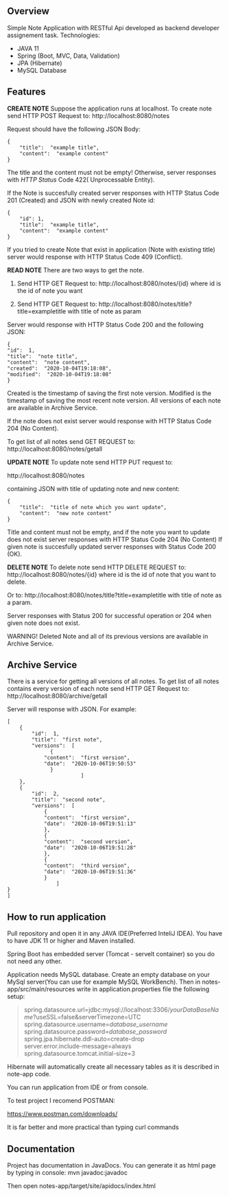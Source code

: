 ## **Overview**
Simple Note Application with RESTful Api developed as backend developer assignement task.
Technologies:

 - JAVA 11
 - Spring (Boot, MVC, Data, Validation)
 - JPA (Hibernate)
 - MySQL Database
 ## Features

 **CREATE NOTE**
 Suppose the application runs at localhost.
 To create note send HTTP POST Request to:
http://localhost:8080/notes

Request should have the following JSON Body:

    {
    	"title":  "example title",
    	"content":  "example content"
    }

The title and the content must not be empty! Otherwise, server responses with _HTTP Status_ Code 422( Unprocessable Entity).

If the Note is succesfully created server responses with HTTP Status Code 201 (Created) and JSON with newly created Note id:

    {
    	"id": 1,
    	"title":  "example title",
    	"content":  "example content"
    }

If you tried to create Note that exist in application (Note with existing title) server would response with HTTP Status Code 409 (Conflict).

**READ NOTE**
There are two ways to get the note.
1.  Send HTTP GET Request to:
http://localhost:8080/notes/{id} where id is the id of note you want

2. Send HTTP GET Request to:
http://localhost:8080/notes/title?title=exampletitle with title of note as param

Server would response with HTTP Status Code 200 and the following JSON:

    {
    "id":  1,
    "title":  "note title",
    "content":  "note content",
    "created":  "2020-10-04T19:18:08",
    "modified":  "2020-10-04T19:18:08"
    }

Created is the timestamp of saving the first note version.
Modified is the timestamp of saving the most recent note version.
All versions of each note are available in Archive Service.


If the note does not exist server would response with HTTP Status Code 204 (No Content).

To get list of all notes send GET REQUEST to:
http://localhost:8080/notes/getall

**UPDATE NOTE** 
To update note send HTTP PUT request to:

http://localhost:8080/notes

containing JSON with title of updating note and new content: 

    {
    	"title":  "title of note which you want update",
    	"content":  "new note content"
    }

Title and content must not be empty, and if the note you want to update does not exist server responses with HTTP Status Code 204 (No Content)
If given note is succesfully updated server responses with Status Code 200 (OK).

**DELETE NOTE**
To delete note send HTTP DELETE REQUEST  to:
http://localhost:8080/notes/{id} where id is the id of note that you want to delete. 

Or to:
http://localhost:8080/notes/title?title=exampletitle with title of note as a param.

Server responses with Status 200 for successful operation or 204 when given note does not exist.

WARNING!
Deleted Note and all of its previous versions are available in Archive Service.

## Archive Service
There is a service for getting all versions of all notes.
To get list of all notes contains every version of each note send HTTP GET Request to:
http://localhost:8080/archive/getall

Server will response with JSON. For example:

    [
	    {
		    "id":  1,
		    "title":  "first note",
		    "versions":  [
				  { 
			    "content":  "first version",   
			    "date":  "2020-10-06T19:50:53"   
				  }  
						    ] 
	    },  
	    { 
		    "id":  2,   
		    "title":  "second note",  
		    "versions":  [    
			    {   
			    "content":  "first version",    
			    "date":  "2020-10-06T19:51:13"    
			    },    
			    {    
			    "content":  "second version",    
			    "date":  "2020-10-06T19:51:28"    
			    },    
			    {    
			    "content":  "third version",    
			    "date":  "2020-10-06T19:51:36"    
			    }    
				    ]   
    }    
    ]

## How to run application
Pull repository and open it in any JAVA IDE(Preferred InteliJ IDEA). You have to have JDK 11 or higher and Maven installed.

Spring Boot has embedded server (Tomcat - servelt container) so you do not need any other. 

Application needs MySQL database. Create an empty database on your MySql server(You can use for example MySQL WorkBench).
Then in notes-app/src/main/resources write in application.properties file the following setup:

> spring.datasource.url=jdbc:mysql://localhost:3306/*yourDataBaseName*?useSSL=false&serverTimezone=UTC
> spring.datasource.username=*database_username* 
> spring.datasource.password=*database_password* 
> spring.jpa.hibernate.ddl-auto=create-drop  
> server.error.include-message=always  
> spring.datasource.tomcat.initial-size=3

Hibernate will automatically create all necessary tables as it is described in note-app code.

You can run application from IDE or from console.

To test project I recomend POSTMAN:

https://www.postman.com/downloads/

It is far better and more practical than typing curl commands

## Documentation
Project has documentation in JavaDocs. You can generate it as html page by typing in console:
mvn javadoc:javadoc

Then open notes-app/target/site/apidocs/index.html



